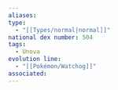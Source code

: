 ```yaml
---
aliases: 
type:
  - "[[Types/normal|normal]]"
national dex number: 504
tags:
  - Unova
evolution line:
  - "[[Pokémon/Watchog]]"
associated: 
---
```

